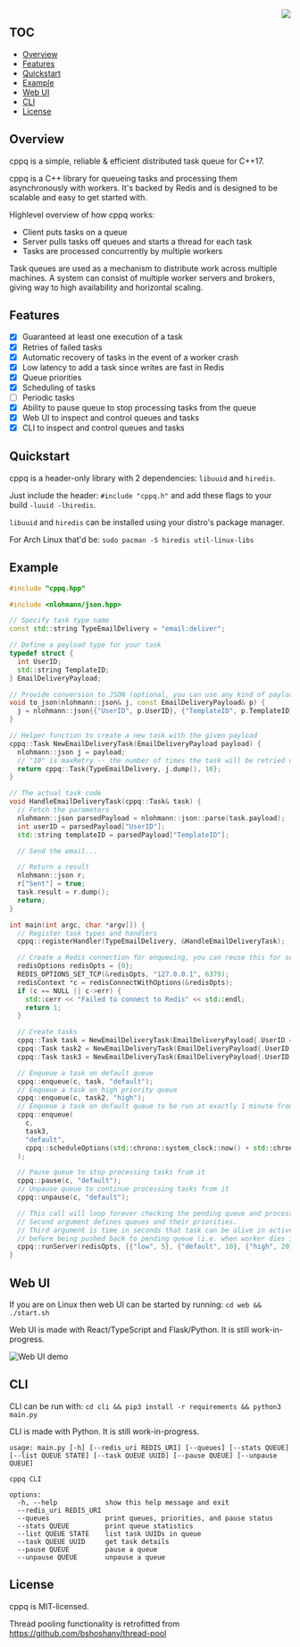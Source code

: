 <img align="right" src="https://github.com/h2337/file-hosting/blob/87315e66c91576a8098cd43fc169c52cad4d44bf/cppq.png">

## TOC

* [Overview](#overview)
* [Features](#features)
* [Quickstart](#quickstart)
* [Example](#example)
* [Web UI](#web-ui)
* [CLI](#cli)
* [License](#license)

## Overview

cppq is a simple, reliable & efficient distributed task queue for C++17.

cppq is a C++ library for queueing tasks and processing them asynchronously with workers. It's backed by Redis and is designed to be scalable and easy to get started with.

Highlevel overview of how cppq works:

- Client puts tasks on a queue
- Server pulls tasks off queues and starts a thread for each task
- Tasks are processed concurrently by multiple workers

Task queues are used as a mechanism to distribute work across multiple machines. A system can consist of multiple worker servers and brokers, giving way to high availability and horizontal scaling.

## Features
- [x] Guaranteed at least one execution of a task
- [x] Retries of failed tasks
- [x] Automatic recovery of tasks in the event of a worker crash
- [x] Low latency to add a task since writes are fast in Redis
- [x] Queue priorities
- [x] Scheduling of tasks
- [ ] Periodic tasks
- [x] Ability to pause queue to stop processing tasks from the queue
- [x] Web UI to inspect and control queues and tasks
- [x] CLI to inspect and control queues and tasks

## Quickstart

cppq is a header-only library with 2 dependencies: `libuuid` and `hiredis`.

Just include the header: `#include "cppq.h"` and add these flags to your build `-luuid -lhiredis`.

`libuuid` and `hiredis` can be installed using your distro's package manager.

For Arch Linux that'd be: `sudo pacman -S hiredis util-linux-libs`

## Example

```c++
#include "cppq.hpp"

#include <nlohmann/json.hpp>

// Specify task type name
const std::string TypeEmailDelivery = "email:deliver";

// Define a payload type for your task
typedef struct {
  int UserID;
  std::string TemplateID;
} EmailDeliveryPayload;

// Provide conversion to JSON (optional, you can use any kind of payload)
void to_json(nlohmann::json& j, const EmailDeliveryPayload& p) {
  j = nlohmann::json{{"UserID", p.UserID}, {"TemplateID", p.TemplateID}};
}

// Helper function to create a new task with the given payload
cppq::Task NewEmailDeliveryTask(EmailDeliveryPayload payload) {
  nlohmann::json j = payload;
  // "10" is maxRetry -- the number of times the task will be retried on exception
  return cppq::Task{TypeEmailDelivery, j.dump(), 10};
}

// The actual task code
void HandleEmailDeliveryTask(cppq::Task& task) {
  // Fetch the parameters
  nlohmann::json parsedPayload = nlohmann::json::parse(task.payload);
  int userID = parsedPayload["UserID"];
  std::string templateID = parsedPayload["TemplateID"];

  // Send the email...

  // Return a result
  nlohmann::json r;
  r["Sent"] = true;
  task.result = r.dump();
  return;
}

int main(int argc, char *argv[]) {
  // Register task types and handlers
  cppq::registerHandler(TypeEmailDelivery, &HandleEmailDeliveryTask);

  // Create a Redis connection for enqueuing, you can reuse this for subsequent enqueues
  redisOptions redisOpts = {0};
  REDIS_OPTIONS_SET_TCP(&redisOpts, "127.0.0.1", 6379);
  redisContext *c = redisConnectWithOptions(&redisOpts);
  if (c == NULL || c->err) {
    std::cerr << "Failed to connect to Redis" << std::endl;
    return 1;
  }

  // Create tasks
  cppq::Task task = NewEmailDeliveryTask(EmailDeliveryPayload{.UserID = 666, .TemplateID = "AH"});
  cppq::Task task2 = NewEmailDeliveryTask(EmailDeliveryPayload{.UserID = 606, .TemplateID = "BH"});
  cppq::Task task3 = NewEmailDeliveryTask(EmailDeliveryPayload{.UserID = 666, .TemplateID = "CH"});

  // Enqueue a task on default queue
  cppq::enqueue(c, task, "default");
  // Enqueue a task on high priority queue
  cppq::enqueue(c, task2, "high");
  // Enqueue a task on default queue to be run at exactly 1 minute from now
  cppq::enqueue(
    c,
    task3,
    "default",
    cppq::scheduleOptions(std::chrono::system_clock::now() + std::chrono::minutes(1))
  );

  // Pause queue to stop processing tasks from it
  cppq::pause(c, "default");
  // Unpause queue to continue processing tasks from it
  cppq::unpause(c, "default");

  // This call will loop forever checking the pending queue and processing tasks in the thread pool.
  // Second argument defines queues and their priorities.
  // Third argument is time in seconds that task can be alive in active queue
  // before being pushed back to pending queue (i.e. when worker dies in middle of execution).
  cppq::runServer(redisOpts, {{"low", 5}, {"default", 10}, {"high", 20}}, 1000);
}
```

## Web UI

If you are on Linux then web UI can be started by running: `cd web && ./start.sh`

Web UI is made with React/TypeScript and Flask/Python. It is still work-in-progress.

![Web UI demo](https://github.com/h2337/file-hosting/blob/0c98fb2b0d18503364acc5d731a41da604126985/cppq-web-demo-2.gif?raw=true)

## CLI

CLI can be run with: `cd cli && pip3 install -r requirements && python3 main.py`

CLI is made with Python. It is still work-in-progress.

```
usage: main.py [-h] [--redis_uri REDIS_URI] [--queues] [--stats QUEUE] [--list QUEUE STATE] [--task QUEUE UUID] [--pause QUEUE] [--unpause QUEUE]

cppq CLI

options:
  -h, --help            show this help message and exit
  --redis_uri REDIS_URI
  --queues              print queues, priorities, and pause status
  --stats QUEUE         print queue statistics
  --list QUEUE STATE    list task UUIDs in queue
  --task QUEUE UUID     get task details
  --pause QUEUE         pause a queue
  --unpause QUEUE       unpause a queue
```

## License

cppq is MIT-licensed.

Thread pooling functionality is retrofitted from https://github.com/bshoshany/thread-pool
